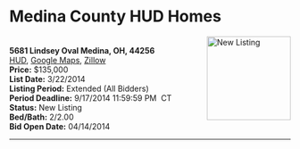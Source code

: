 # Medina County HUD Homes

[<img alt="New Listing" src="https://www.hudhomestore.com/pages/ImageShow.aspx?Case=412-503024" align="right" style="height:150px;">](http://www.hudhomestore.com/Listing/PropertyDetails.aspx?caseNumber=412-503024)  
**5681 Lindsey Oval Medina, OH, 44256**  
[HUD](http://www.hudhomestore.com/Listing/PropertyDetails.aspx?caseNumber=412-503024), [Google Maps](http://maps.google.com/maps?q=5681+Lindsey+Oval+Medina%2C+OH%2C+44256), [Zillow](http://www.zillow.com/homes/5681+Lindsey+Oval+Medina%2C+OH%2C+44256/)  
**Price:** $135,000  
**List Date:** 3/22/2014  
**Listing Period:** Extended (All Bidders)  
**Period Deadline:** 9/17/2014 11:59:59 PM  CT  
**Status:** New Listing  
**Bed/Bath:** 2/2.00  
**Bid Open Date:** 04/14/2014

***

